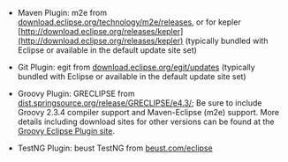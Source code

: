 
- Maven Plugin: m2e from [download.eclipse.org/technology/m2e/releases](http://download.eclipse.org/technology/m2e/releases), or for kepler [http://download.eclipse.org/releases/kepler](http://download.eclipse.org/releases/kepler)
  (typically bundled with Eclipse or available in the default update site set)

- Git Plugin: egit from [download.eclipse.org/egit/updates](http://download.eclipse.org/egit/updates)
  (typically bundled with Eclipse or available in the default update site set)

- Groovy Plugin: GRECLIPSE from 
  [dist.springsource.org/release/GRECLIPSE/e4.3/](http://dist.springsource.org/release/GRECLIPSE/e4.3/);
  Be sure to include Groovy 2.3.4 compiler support and Maven-Eclipse (m2e) support. 
  More details including download sites for other versions can be found at the [Groovy Eclipse Plugin site](http://groovy.codehaus.org/Eclipse+Plugin).

- TestNG Plugin: beust TestNG from [beust.com/eclipse](http://beust.com/eclipse)
